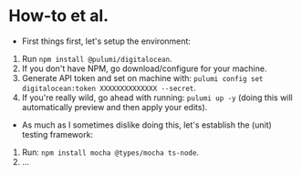 # How-to et al.

* First things first, let's setup the environment:
1) Run `npm install @pulumi/digitalocean`.
2) If you don't have NPM, go download/configure for your machine.
3) Generate API token and set on machine with: `pulumi config set digitalocean:token XXXXXXXXXXXXXX --secret`.
4) If you're really wild, go ahead with running: `pulumi up -y` (doing this will automatically preview and
then apply your edits).


* As much as I sometimes dislike doing this, let's establish the (unit) testing framework:
1) Run: `npm install mocha @types/mocha ts-node`.
2) ...